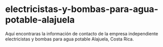# electricistas-y-bombas-para-agua-potable-alajuela
Aquí encontraras la información de contacto de la empresa independiente electricistas y bombas para agua potable Alajuela, Costa Rica.

